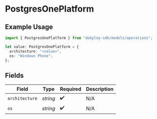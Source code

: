 # PostgresOnePlatform

## Example Usage

```typescript
import { PostgresOnePlatform } from "dokploy-sdk/models/operations";

let value: PostgresOnePlatform = {
  architecture: "<value>",
  os: "Windows Phone",
};
```

## Fields

| Field              | Type               | Required           | Description        |
| ------------------ | ------------------ | ------------------ | ------------------ |
| `architecture`     | *string*           | :heavy_check_mark: | N/A                |
| `os`               | *string*           | :heavy_check_mark: | N/A                |